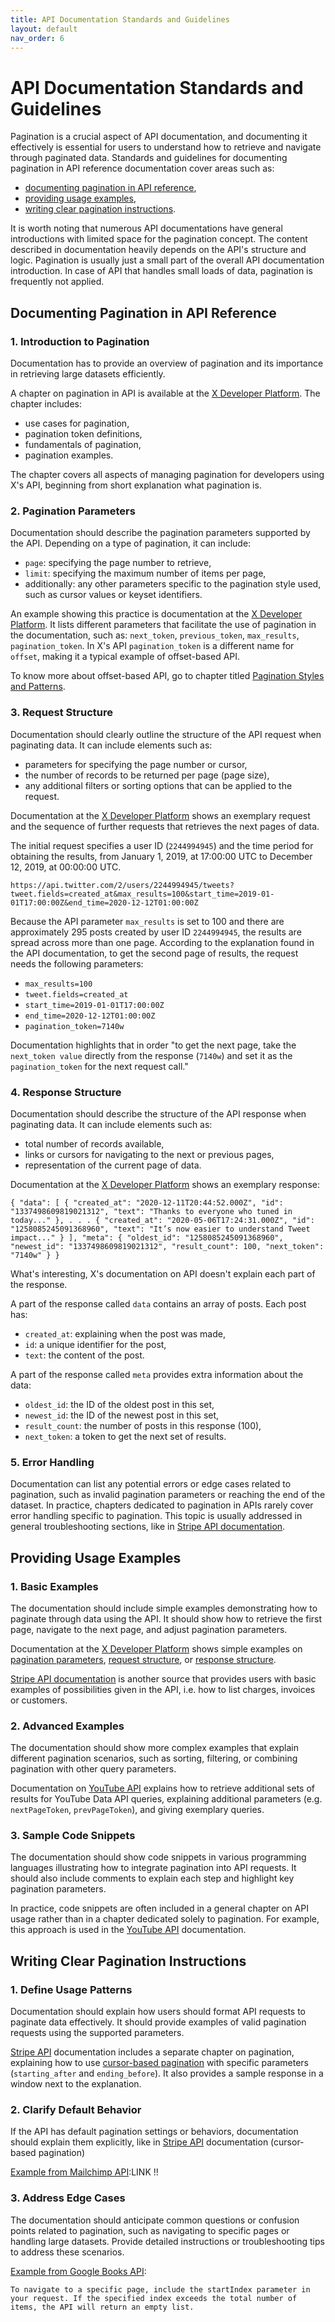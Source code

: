 ```yaml
---
title: API Documentation Standards and Guidelines
layout: default
nav_order: 6
---
```


# API Documentation Standards and Guidelines

Pagination is a crucial aspect of API documentation, and documenting it effectively is essential for users to understand how to retrieve and navigate through paginated data. Standards and guidelines for documenting pagination in API reference documentation cover areas such as:
   - [documenting pagination in API reference](#Documenting-Pagination-in-API-reference),
   - [providing usage examples](#Providing-Usage-Examples),
   - [writing clear pagination instructions](#Writing-Clear-Pagination-Instructions).

It is worth noting that numerous API documentations have general introductions with limited space for the pagination concept. The content described in documentation heavily depends on the API's structure and logic. Pagination is usually just a small part of the overall API documentation introduction. In case of API that handles small loads of data, pagination is frequently not applied.

<a id="Documenting-Pagination-in-API-reference"></a>
## Documenting Pagination in API Reference

### 1. Introduction to Pagination 

Documentation has to provide an overview of pagination and its importance in retrieving large datasets efficiently.

A chapter on pagination in API is available at the [X Developer Platform](https://developer.x.com/en/docs/twitter-api/pagination). The chapter includes:
- use cases for pagination,
- pagination token definitions,
- fundamentals of pagination,
- pagination examples.

The chapter covers all aspects of managing pagination for developers using X's API, beginning from short explanation what pagination is. 
<a id="Pagination-Parameters"></a>
### 2. Pagination Parameters

Documentation should describe the pagination parameters supported by the API. Depending on a type of pagination, it can include:
   - `page`: specifying the page number to retrieve,
   - `limit`: specifying the maximum number of items per page,
   - additionally: any other parameters specific to the pagination style used, such as cursor values or keyset identifiers.

An example showing this practice is documentation at the [X Developer Platform](https://developer.x.com/en/docs/twitter-api/pagination). It lists different parameters that facilitate the use of pagination in the documentation, such as: `next_token`, `previous_token`, `max_results`, `pagination_token`. In X's API `pagination_token` is a different name for `offset`, making it a typical example of offset-based API. 

To know more about offset-based API, go to chapter titled [Pagination Styles and Patterns](Pagination_Styles_and_Patterns.md).
<a id="Request-Structure"></a>
### 3. Request Structure

Documentation should clearly outline the structure of the API request when paginating data. It can include elements such as:
   - parameters for specifying the page number or cursor,
   - the number of records to be returned per page (page size),
   - any additional filters or sorting options that can be applied to the request.

Documentation at the [X Developer Platform](https://developer.x.com/en/docs/twitter-api/pagination) shows an exemplary request and the sequence of further requests that retrieves the next pages of data. 

The initial request specifies a user ID (`2244994945`) and the time period for obtaining the results, from January 1, 2019, at 17:00:00 UTC to December 12, 2019, at 00:00:00 UTC.

`https://api.twitter.com/2/users/2244994945/tweets?tweet.fields=created_at&max_results=100&start_time=2019-01-01T17:00:00Z&end_time=2020-12-12T01:00:00Z`

Because the API parameter `max_results` is set to 100 and there are approximately 295 posts created by user ID `2244994945`, the results are spread across more than one page. According to the explanation found in the API documentation, to get the second page of results, the request needs the following parameters:

- `max_results=100`
- `tweet.fields=created_at`
- `start_time=2019-01-01T17:00:00Z`
- `end_time=2020-12-12T01:00:00Z`
- `pagination_token=7140w`

Documentation highlights that in order "to get the next page, take the `next_token value` directly from the response (`7140w`) and set it as the `pagination_token` for the next request call."
<a id="Response-Structure"></a>
### 4. Response Structure

Documentation should describe the structure of the API response when paginating data. It can include elements such as:
   - total number of records available,
   - links or cursors for navigating to the next or previous pages,
   - representation of the current page of data.

Documentation at the [X Developer Platform](https://developer.x.com/en/docs/twitter-api/pagination) shows an exemplary response:

`{
  "data": [
    {
      "created_at": "2020-12-11T20:44:52.000Z",
      "id": "1337498609819021312",
      "text": "Thanks to everyone who tuned in today..."
    },
    .
    .
    .
   {
      "created_at": "2020-05-06T17:24:31.000Z",
      "id": "1258085245091368960",
      "text": "It’s now easier to understand Tweet impact..."
    }
  ],
  "meta": {
    "oldest_id": "1258085245091368960",
    "newest_id": "1337498609819021312",
    "result_count": 100,
    "next_token": "7140w"
  }
}`

What's interesting, X's documentation on API doesn't explain each part of the response. 

A part of the response called `data` contains an array of posts. Each post has:
  - `created_at`: explaining when the post was made,
  - `id`: a unique identifier for the post,
  - `text`: the content of the post.

A part of the response called `meta` provides extra information about the data:
  - `oldest_id`: the ID of the oldest post in this set,
  - `newest_id`: the ID of the newest post in this set,
  - `result_count`: the number of posts in this response (100),
  - `next_token`: a token to get the next set of results.

### 5. Error Handling

Documentation can list any potential errors or edge cases related to pagination, such as invalid pagination parameters or reaching the end of the dataset. In practice, chapters dedicated to pagination in APIs rarely cover error handling specific to pagination. This topic is usually addressed in general troubleshooting sections, like in [Stripe API documentation](https://docs.stripe.com/api/errors/handling).

<a id="Providing-Usage-Examples"></a>
## Providing Usage Examples

### 1. Basic Examples

The documentation should include simple examples demonstrating how to paginate through data using the API. It should show how to retrieve the first page, navigate to the next page, and adjust pagination parameters.

Documentation at the [X Developer Platform](https://developer.x.com/en/docs/twitter-api/pagination) shows simple examples on [pagination parameters](#Pagination-Parameters), [request structure](#Request-Structure), or [response structure](#Response-Structure). 

[Stripe API documentation]([https://docs.stripe.com/api/disputes](https://docs.stripe.com/api/pagination)) is another source that provides users with basic examples of possibilities given in the API, i.e. how to list charges, invoices or customers. 

### 2. Advanced Examples

The documentation should show more complex examples that explain different pagination scenarios, such as sorting, filtering, or combining pagination with other query parameters.

Documentation on [YouTube API](https://developers.google.com/youtube/v3/guides/implementation/pagination?hl=en) explains how to retrieve additional sets of results for YouTube Data API queries, explaining additional parameters (e.g. `nextPageToken`, `prevPageToken`), and giving exemplary queries.

### 3. Sample Code Snippets

The documentation should show code snippets in various programming languages illustrating how to integrate pagination into API requests. It should also include comments to explain each step and highlight key pagination parameters. 

In practice, code snippets are often included in a general chapter on API usage rather than in a chapter dedicated solely to pagination. For example, this approach is used in the [YouTube API](https://developers.google.com/youtube/v3/code_samples/code_snippets) documentation.

<a id="Writing-Clear-Pagination-Instructions"></a>
## Writing Clear Pagination Instructions

### 1. Define Usage Patterns

Documentation should explain how users should format API requests to paginate data effectively. It should provide examples of valid pagination requests using the supported parameters.

[Stripe API](https://docs.stripe.com/api/pagination) documentation includes a separate chapter on pagination, explaining how to use [cursor-based pagination]() with specific parameters (`starting_after` and `ending_before`). It also provides a sample response in a window next to the explanation.

### 2. Clarify Default Behavior

If the API has default pagination settings or behaviors, documentation should explain them explicitly, like in [Stripe API](https://docs.stripe.com/api/pagination) documentation (cursor-based pagination)

[Example from Mailchimp API]():LINK !!

### 3. Address Edge Cases

The documentation should anticipate common questions or confusion points related to pagination, such as navigating to specific pages or handling large datasets. Provide detailed instructions or troubleshooting tips to address these scenarios.

[Example from Google Books API](https://developers.google.com/books/docs/v1/using):

`To navigate to a specific page, include the startIndex parameter in your request. If the specified index exceeds the total number of items, the API will return an empty list.`
